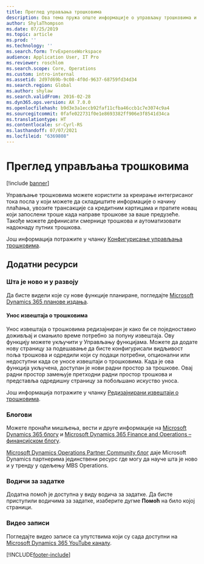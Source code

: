 ```yaml
---
title: Преглед управљања трошковима
description: Ова тема пружа опште информације о управљању трошковима и везе до додатних ресурса. Управљање трошковима можете користити за креирање интегрисаног тока посла у који можете да складиштите информације о начину плаћања, увозите трансакције са кредитним картицама и пратите новац који запослени троше када направе трошкове за ваше предузеће.
author: ShylaThompson
ms.date: 07/25/2019
ms.topic: article
ms.prod: ''
ms.technology: ''
ms.search.form: TrvExpenseWorkspace
audience: Application User, IT Pro
ms.reviewer: roschlom
ms.search.scope: Core, Operations
ms.custom: intro-internal
ms.assetid: 2d97d69b-9c08-4f0d-9637-68759fd34d34
ms.search.region: Global
ms.author: shylaw
ms.search.validFrom: 2016-02-28
ms.dyn365.ops.version: AX 7.0.0
ms.openlocfilehash: b9d3e3a1eccb92faf11cfba46ccb1c7e3074c9a4
ms.sourcegitcommit: 0fafe022731f0e1e8693382ff906e3f8541d34ca
ms.translationtype: HT
ms.contentlocale: sr-Cyrl-RS
ms.lasthandoff: 07/07/2021
ms.locfileid: "6369808"
---
```

# <a name="expense-management-overview"></a>Преглед управљања трошковима

[!include [banner](../includes/banner.md)]

Управљање трошковима можете користити за креирање интегрисаног тока посла у који можете да складиштите информације о начину плаћања, увозите трансакције са кредитним картицама и пратите новац који запослени троше када направе трошкове за ваше предузеће. Такође можете дефинисати смернице трошкова и аутоматизовати надокнаду путних трошкова.

Још информација потражите у чланку [Конфигурисање управљања трошковима](plan-expense-management.md).

## <a name="additional-resources"></a>Додатни ресурси

### <a name="whats-new-and-in-development"></a>Шта је ново и у развоју

Да бисте видели које су нове функције планиране, погледајте [Microsoft Dynamics 365 планове издања](/dynamics365/release-plans/).

#### <a name="expense-report-entry"></a>Унос извештаја о трошковима

Унос извештаја о трошковима редизајниран је како би се поједноставио доживљај и смањило време потребно за попуну извештаја. Ову функцију можете укључити у Управљању функцијама. Можете да додате нову страницу за подешавање да бисте конфигурисали видљивост поља трошкова и одредили који су подаци потребни, опционални или недоступни када се уносе извештаји о трошковима. Када је ова функција укључена, доступан је нови радни простор за трошкове. Овај радни простор замењује претходни радни простор трошкова и представља одредишну страницу за побољшано искуство уноса.

Још информација потражите у чланку [Редизајнирани извештаји о трошковима](ExpenseWorkspaceNew.md).

### <a name="blogs"></a>Блогови

Можете пронаћи мишљења, вести и друге информације на [Microsoft Dynamics 365 блогу](https://community.dynamics.com/b/msftdynamicsblog?c=Enterprise) и [Microsoft Dynamics 365 Finance and Operations – финансијском блогу](https://community.dynamics.com/365/financeandoperations/b/financials).

[Microsoft Dynamics Operations Partner Community блог](https://community.dynamics.com/partner/b/operationspartnercommunityblog) даје Microsoft Dynamics партнерима јединствени ресурс где могу да науче шта је ново и у тренду у одељењу MBS Operations.

### <a name="task-guides"></a>Водичи за задатке

Додатна помоћ је доступна у виду водича за задатке. Да бисте приступили водичима за задатке, изаберите дугме **Помоћ** на било којој страници.

### <a name="videos"></a>Видео записи

Погледајте видео записе са упутствима који су сада доступни на [Microsoft Dynamics 365 YouTube каналу](https://www.youtube.com/channel/UCJGCg4rB3QSs8y_1FquelBQ).


[!INCLUDE[footer-include](../includes/footer-banner.md)]